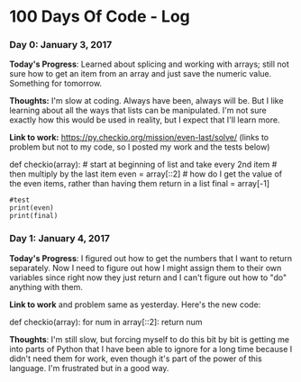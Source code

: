# 100 Days Of Code - Log

### Day 0: January 3, 2017

**Today's Progress**: Learned about splicing and working with arrays; still not sure how to get an item from an array and just save the numeric value. Something for tomorrow.

**Thoughts:** I'm slow at coding. Always have been, always will be. But I like learning about all the ways that lists can be manipulated. I'm not sure exactly how this would be used in reality, but I expect that I'll learn more. 

**Link to work:** https://py.checkio.org/mission/even-last/solve/  (links to problem but not to my code, so I posted my work and the tests below)

def checkio(array):
    # start at beginning of list and take every 2nd item
    # then multiply by the last item
    even = array[::2]
        # how do I get the value of the even items, rather than having them return in a list
    final = array[-1]

    #test
    print(even)
    print(final)

### Day 1: January 4, 2017

**Today's Progress**: I figured out how to get the numbers that I want to return separately. Now I need to figure out how I might assign them to their own variables since right now they just return and I can't figure out how to "do" anything with them. 

**Link to work** and problem same as yesterday. Here's the new code:

def checkio(array):
    for num in array[::2]:
        return num


**Thoughts**: I'm still slow, but forcing myself to do this bit by bit is getting me into parts of Python that I have been able to ignore for a long time because I didn't need them for work, even though it's part of the power of this language. I'm frustrated but in a good way.
